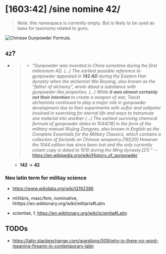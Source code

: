 # [1603:42]  /sine nomine 42/

> Note: this namespace is currently empty. But is likely to be used as base for taxonomy related to guns.


![Chinese Gunpowder Formula.](https://upload.wikimedia.org/wikipedia/commons/thumb/c/c2/Chinese_Gunpowder_Formula.JPG/1024px-Chinese_Gunpowder_Formula.JPG)

## `42`?
- > - _"Gunpowder was invented in China sometime during the first millennium AD. (...) The earliest possible reference to gunpowder appeared in **142 AD** during the Eastern Han dynasty when the alchemist Wei Boyang, also known as the "father of alchemy", wrote about a substance with gunpowder-like properties. (...) While **it was almost certainly not their intention** to create a weapon of war, Taoist alchemists continued to play a major role in gunpowder development due to their experiments with sulfur and saltpeter involved in searching for eternal life and ways to transmute one material into another (...) The earliest surviving chemical formula of gunpowder dates to 1044[18] in the form of the military manual Wujing Zongyao, also known in English as the Complete Essentials for the Military Classics, which contains a collection of factoids on Chinese weaponry.[19][20] However the 1044 edition has since been lost and the only currently extant copy is dated to 1510 during the Ming dynasty.[21] "_ -- https://en.wikipedia.org/wiki/History_of_gunpowder
  - **142** -> **42**


<!--

>   - https://en.wikipedia.org/wiki/Wei_Boyang

The earliest surviving chemical formula of gunpowder dates to 1044[18] in the form of the military manual Wujing Zongyao, also known in English as the Complete Essentials for the Military Classics, which contains a collection of factoids on Chinese weaponry.[19][20]

- https://en.wikipedia.org/wiki/Wujing_Zongyao
-->

### Neo latin term for militay science
- https://www.wikidata.org/wiki/Q192386

- mīlitāris, masc/fem, nominative, hhttps://en.wiktionary.org/wiki/militaris#Latin
- scientiae, f, https://en.wiktionary.org/wiki/scientia#Latin

## TODOs
- https://latin.stackexchange.com/questions/509/why-is-there-no-word-meaning-firearm-in-contemporary-latin
